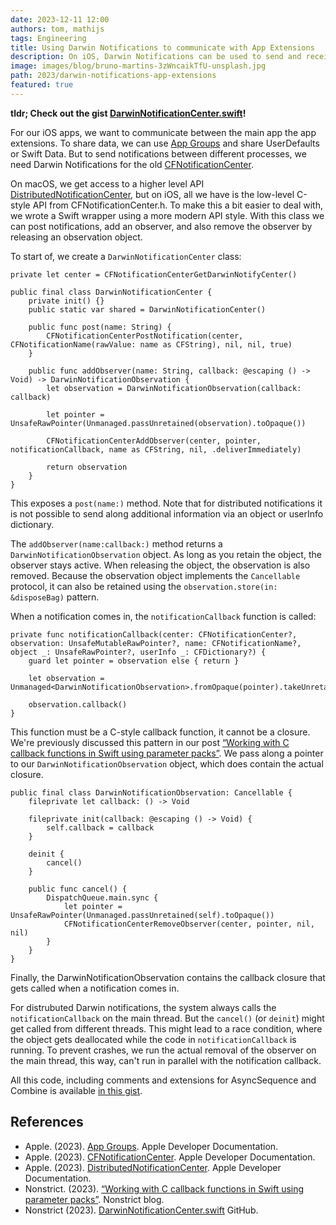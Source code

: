 ```yaml
---
date: 2023-12-11 12:00
authors: tom, mathijs
tags: Engineering
title: Using Darwin Notifications to communicate with App Extensions
description: On iOS, Darwin Notifications can be used to send and receive notifications between an app and its extensions. We wrap the old C-style functions to be easier to use from Swift. 
image: images/blog/bruno-martins-3zWncaikTfU-unsplash.jpg
path: 2023/darwin-notifications-app-extensions
featured: true
---
```


**tldr; Check out the gist [DarwinNotificationCenter.swift](https://gist.github.com/tomlokhorst/7fe49a03b8bac960eeaf2b991faa3680)!**

For our iOS apps, we want to communicate between the main app the app extensions. To share data, we can use [App Groups](https://developer.apple.com/documentation/xcode/configuring-app-groups) and share UserDefaults or Swift Data. But to send notifications between different processes, we need Darwin Notifications for the old [CFNotificationCenter](https://developer.apple.com/documentation/corefoundation/cfnotificationcenter-rkv).

On macOS, we get access to a higher level API [DistributedNotificationCenter](https://developer.apple.com/documentation/foundation/distributednotificationcenter/), but on iOS, all we have is the low-level C-style API from CFNotificationCenter.h. To make this a bit easier to deal with, we wrote a Swift wrapper using a more modern API style. With this class we can post notifications, add an observer, and also remove the observer by releasing an observation object. 

To start of, we create a `DarwinNotificationCenter` class:

```
private let center = CFNotificationCenterGetDarwinNotifyCenter()

public final class DarwinNotificationCenter {
    private init() {}
    public static var shared = DarwinNotificationCenter()

    public func post(name: String) {
        CFNotificationCenterPostNotification(center, CFNotificationName(rawValue: name as CFString), nil, nil, true)
    }

    public func addObserver(name: String, callback: @escaping () -> Void) -> DarwinNotificationObservation {
        let observation = DarwinNotificationObservation(callback: callback)

        let pointer = UnsafeRawPointer(Unmanaged.passUnretained(observation).toOpaque())

        CFNotificationCenterAddObserver(center, pointer, notificationCallback, name as CFString, nil, .deliverImmediately)

        return observation
    }
}
```

This exposes a `post(name:)` method. Note that for distributed notifications it is not possible to send along additional information via an object or userInfo dictionary.

The `addObserver(name:callback:)` method returns a `DarwinNotificationObservation` object. As long as you retain the object, the observer stays active. When releasing the object, the observation is also removed. Because the observation object implements the `Cancellable` protocol, it can also be retained using the `observation.store(in: &disposeBag)` pattern.

When a notification comes in, the `notificationCallback` function is called: 

```
private func notificationCallback(center: CFNotificationCenter?, observation: UnsafeMutableRawPointer?, name: CFNotificationName?, object _: UnsafeRawPointer?, userInfo _: CFDictionary?) {
    guard let pointer = observation else { return }

    let observation = Unmanaged<DarwinNotificationObservation>.fromOpaque(pointer).takeUnretainedValue()

    observation.callback()
}
```

This function must be a C-style callback function, it cannot be a closure. We're previously discussed this pattern in our post [“Working with C callback functions in Swift using parameter packs”](/blog/2023/working-with-c-callback-functions-in-swift/). We pass along a pointer to our `DarwinNotificationObservation` object, which does contain the actual closure.

```
public final class DarwinNotificationObservation: Cancellable {
    fileprivate let callback: () -> Void

    fileprivate init(callback: @escaping () -> Void) {
        self.callback = callback
    }

    deinit {
        cancel()
    }

    public func cancel() {
        DispatchQueue.main.sync {
            let pointer = UnsafeRawPointer(Unmanaged.passUnretained(self).toOpaque())
            CFNotificationCenterRemoveObserver(center, pointer, nil, nil)
        }
    }
}
```

Finally, the DarwinNotificationObservation contains the callback closure that gets called when a notification comes in.

For distrubuted Darwin notifications, the system always calls the `notificationCallback` on the main thread. But the `cancel()` (or `deinit`) might get called from different threads. This might lead to a race condition, where the object gets deallocated while the code in `notificationCallback` is running. To prevent crashes, we run the actual removal of the observer on the main thread, this way, can't run in parallel with the notification callback.

All this code, including comments and extensions for AsyncSequence and Combine is available [in this gist](https://gist.github.com/tomlokhorst/7fe49a03b8bac960eeaf2b991faa3680). 

## References

- Apple. (2023). [App Groups](https://developer.apple.com/documentation/xcode/configuring-app-groups). Apple Developer Documentation.
- Apple. (2023). [CFNotificationCenter](https://developer.apple.com/documentation/corefoundation/cfnotificationcenter-rkv). Apple Developer Documentation.
- Apple. (2023). [DistributedNotificationCenter](https://developer.apple.com/documentation/foundation/distributednotificationcenter/). Apple Developer Documentation.
- Nonstrict. (2023). [“Working with C callback functions in Swift using parameter packs”](/blog/2023/working-with-c-callback-functions-in-swift/). Nonstrict blog.
- Nonstrict (2023). [DarwinNotificationCenter.swift](https://gist.github.com/tomlokhorst/7fe49a03b8bac960eeaf2b991faa3680) GitHub.
